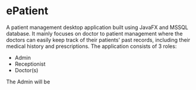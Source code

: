 # ePatient
A patient management desktop application built using JavaFX and MSSQL database.
It mainly focuses on doctor to patient management where the doctors can easily keep track of their patients' past records, including their medical history and prescriptions. 
The application consists of 3 roles: 
  - Admin
  - Receptionist
  - Doctor(s)

The Admin will be 
